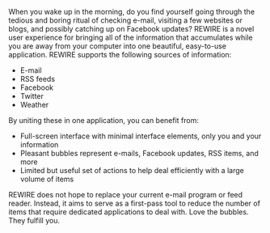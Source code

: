 When you wake up in the morning, do you find yourself going through the tedious and boring ritual of checking e-mail, visiting a few websites or blogs, and possibly catching up on Facebook updates?  REWIRE is a novel user experience for bringing all of the information that accumulates while you are away from your computer into one beautiful, easy-to-use application.  REWIRE supports the following sources of information:

  * E-mail
  * RSS feeds
  * Facebook
  * Twitter
  * Weather

By uniting these in one application, you can benefit from:

  * Full-screen interface with minimal interface elements, only you and your information
  * Pleasant bubbles represent e-mails, Facebook updates, RSS items, and more
  * Limited but useful set of actions to help deal efficiently with a large volume of items

REWIRE does not hope to replace your current e-mail program or feed reader.  Instead, it aims to serve as a first-pass tool to reduce the number of items that require dedicated applications to deal with.
Love the bubbles.  They fulfill you.